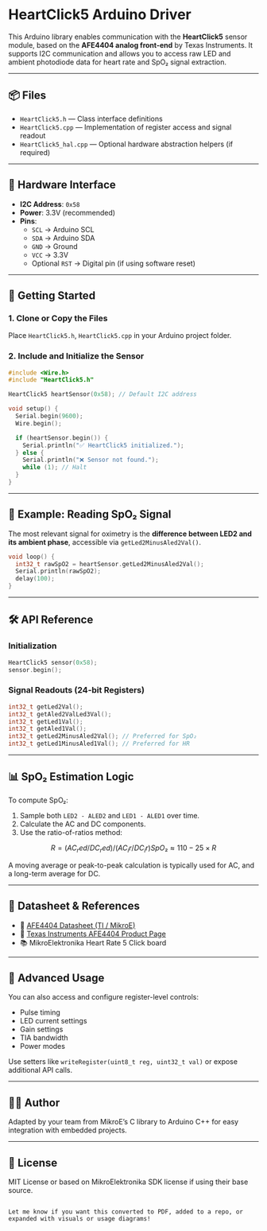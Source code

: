 
# HeartClick5 Arduino Driver

This Arduino library enables communication with the **HeartClick5** sensor module, based on the **AFE4404 analog front-end** by Texas Instruments. It supports I2C communication and allows you to access raw LED and ambient photodiode data for heart rate and SpO₂ signal extraction.

---

## 📦 Files

- `HeartClick5.h` — Class interface definitions
- `HeartClick5.cpp` — Implementation of register access and signal readout
- `HeartClick5_hal.cpp` — Optional hardware abstraction helpers (if required)

---

## 🔌 Hardware Interface

- **I2C Address**: `0x58`
- **Power**: 3.3V (recommended)
- **Pins**:
  - `SCL` → Arduino SCL
  - `SDA` → Arduino SDA
  - `GND` → Ground
  - `VCC` → 3.3V
  - Optional `RST` → Digital pin (if using software reset)

---

## 🚀 Getting Started

### 1. Clone or Copy the Files

Place `HeartClick5.h`, `HeartClick5.cpp` in your Arduino project folder.

### 2. Include and Initialize the Sensor

```cpp
#include <Wire.h>
#include "HeartClick5.h"

HeartClick5 heartSensor(0x58); // Default I2C address

void setup() {
  Serial.begin(9600);
  Wire.begin();

  if (heartSensor.begin()) {
    Serial.println("✅ HeartClick5 initialized.");
  } else {
    Serial.println("❌ Sensor not found.");
    while (1); // Halt
  }
}
```

---

## 🧠 Example: Reading SpO₂ Signal

The most relevant signal for oximetry is the **difference between LED2 and its ambient phase**, accessible via `getLed2MinusAled2Val()`.

```cpp
void loop() {
  int32_t rawSpO2 = heartSensor.getLed2MinusAled2Val();
  Serial.println(rawSpO2);
  delay(100);
}
```

---

## 🛠 API Reference

### Initialization

```cpp
HeartClick5 sensor(0x58);
sensor.begin();
```

### Signal Readouts (24-bit Registers)

```cpp
int32_t getLed2Val();
int32_t getAled2ValLed3Val();
int32_t getLed1Val();
int32_t getAled1Val();
int32_t getLed2MinusAled2Val(); // Preferred for SpO₂
int32_t getLed1MinusAled1Val(); // Preferred for HR
```

---

## 📊 SpO₂ Estimation Logic

To compute SpO₂:

1. Sample both `LED2 - ALED2` and `LED1 - ALED1` over time.
2. Calculate the AC and DC components.
3. Use the ratio-of-ratios method:

```math
R = (AC_red / DC_red) / (AC_ir / DC_ir)
SpO₂ ≈ 110 - 25 × R
```

A moving average or peak-to-peak calculation is typically used for AC, and a long-term average for DC.

---

## 📘 Datasheet & References

- 📄 [AFE4404 Datasheet (TI / MikroE)](https://download.mikroe.com/documents/datasheets/afe4404.pdf)
- 🧪 [Texas Instruments AFE4404 Product Page](https://www.ti.com/product/AFE4404)
- 📚 MikroElektronika Heart Rate 5 Click board

---

## 🧪 Advanced Usage

You can also access and configure register-level controls:

- Pulse timing
- LED current settings
- Gain settings
- TIA bandwidth
- Power modes

Use setters like `writeRegister(uint8_t reg, uint32_t val)` or expose additional API calls.

---

## 🧑‍💻 Author

Adapted by your team from MikroE’s C library to Arduino C++ for easy integration with embedded projects.

---

## 📝 License

MIT License or based on MikroElektronika SDK license if using their base source.
```

Let me know if you want this converted to PDF, added to a repo, or expanded with visuals or usage diagrams!
